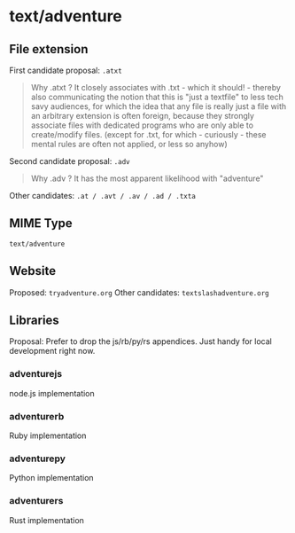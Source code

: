 # text/adventure

## File extension

First candidate proposal: `.atxt`

> Why .atxt ?
> It closely associates with .txt - which it should! - thereby
> also communicating the notion that this is "just a textfile"
> to less tech savy audiences, for which the idea that any
> file is really just a file with an arbitrary extension is
> often foreign, because they strongly associate files with
> dedicated programs who are only able to create/modify files.
> (except for .txt, for which - curiously - these mental rules
> are often not applied, or less so anyhow)

Second candidate proposal: `.adv`

> Why .adv ?
> It has the most apparent likelihood with "adventure"

Other candidates: ` .at / .avt / .av / .ad / .txta `

## MIME Type

`text/adventure`

## Website

Proposed: `tryadventure.org`
Other candidates: `textslashadventure.org`

## Libraries

Proposal: Prefer to drop the js/rb/py/rs appendices.
Just handy for local development right now.

### adventurejs

node.js implementation

### adventurerb

Ruby implementation

### adventurepy

Python implementation

### adventurers

Rust implementation
